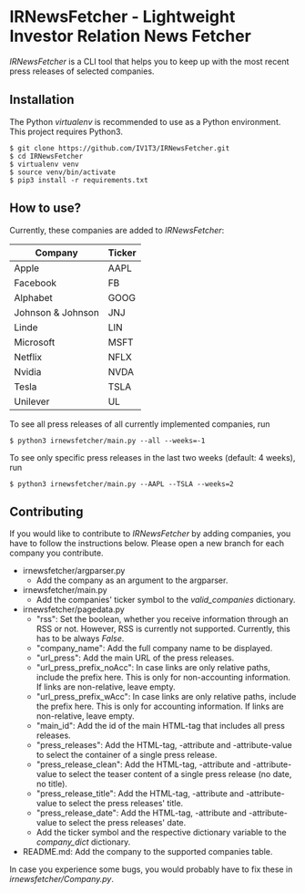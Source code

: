 # IRNewsFetcher - Lightweight Investor Relation News Fetcher

*IRNewsFetcher* is a CLI tool that helps you to keep up with the most recent press releases of selected companies.

## Installation

The Python *virtualenv* is recommended to use as a Python environment. This project requires Python3.

```console
$ git clone https://github.com/IV1T3/IRNewsFetcher.git
$ cd IRNewsFetcher
$ virtualenv venv
$ source venv/bin/activate
$ pip3 install -r requirements.txt
```

## How to use?

Currently, these companies are added to *IRNewsFetcher*:

| Company           | Ticker |
|-------------------|--------|
| Apple             | AAPL   |
| Facebook          | FB     |
| Alphabet          | GOOG   |
| Johnson & Johnson | JNJ    |
| Linde             | LIN    |
| Microsoft         | MSFT   |
| Netflix           | NFLX   |
| Nvidia            | NVDA   |
| Tesla             | TSLA   |
| Unilever          | UL     |


To see all press releases of all currently implemented companies, run

```console
$ python3 irnewsfetcher/main.py --all --weeks=-1
```

To see only specific press releases in the last two weeks (default: 4 weeks), run

```console
$ python3 irnewsfetcher/main.py --AAPL --TSLA --weeks=2
```

## Contributing

If you would like to contribute to *IRNewsFetcher* by adding companies, you have to follow the instructions below.
Please open a new branch for each company you contribute.

- irnewsfetcher/argparser.py
  - Add the company as an argument to the argparser.
- irnewsfetcher/main.py
  - Add the companies' ticker symbol to the *valid_companies* dictionary.
- irnewsfetcher/pagedata.py
  - "rss": Set the boolean, whether you receive information through an RSS or not. However, RSS is currently not supported. Currently, this has to be always *False*.
  - "company_name": Add the full company name to be displayed.
  - "url_press": Add the main URL of the press releases.
  - "url_press_prefix_noAcc": In case links are only relative paths, include the prefix here. This is only for non-accounting information. If links are non-relative, leave empty.
  - "url_press_prefix_wAcc": In case links are only relative paths, include the prefix here. This is only for accounting information. If links are non-relative, leave empty.
  - "main_id": Add the id of the main HTML-tag that includes all press releases.
  - "press_releases": Add the HTML-tag, -attribute and -attribute-value to select the container of a single press release.
  - "press_release_clean": Add the HTML-tag, -attribute and -attribute-value to select the teaser content of a single press release (no date, no title).
  - "press_release_title": Add the HTML-tag, -attribute and -attribute-value to select the press releases' title.
  - "press_release_date": Add the HTML-tag, -attribute and -attribute-value to select the press releases' date.
  - Add the ticker symbol and the respective dictionary variable to the *company_dict* dictionary.
- README.md: Add the company to the supported companies table.

In case you experience some bugs, you would probably have to fix these in *irnewsfetcher/Company.py*.